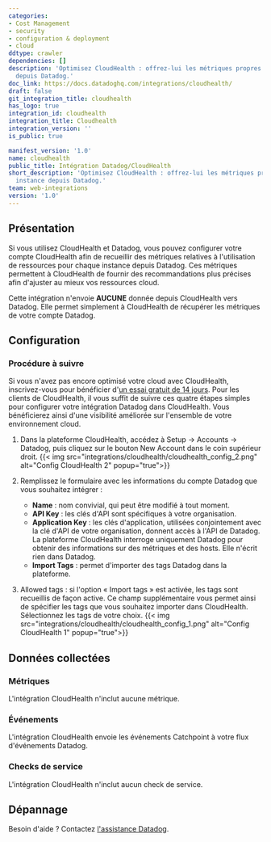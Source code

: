 ```yaml
---
categories:
- Cost Management
- security
- configuration & deployment
- cloud
ddtype: crawler
dependencies: []
description: 'Optimisez CloudHealth : offrez-lui les métriques propres à chaque instance
  depuis Datadog.'
doc_link: https://docs.datadoghq.com/integrations/cloudhealth/
draft: false
git_integration_title: cloudhealth
has_logo: true
integration_id: cloudhealth
integration_title: Cloudhealth
integration_version: ''
is_public: true

manifest_version: '1.0'
name: cloudhealth
public_title: Intégration Datadog/CloudHealth
short_description: 'Optimisez CloudHealth : offrez-lui les métriques propres à chaque
  instance depuis Datadog.'
team: web-integrations
version: '1.0'
---
```


## Présentation

Si vous utilisez CloudHealth et Datadog, vous pouvez configurer votre compte CloudHealth afin de recueillir des métriques relatives à l'utilisation de ressources pour chaque instance depuis Datadog. Ces métriques permettent à CloudHealth de fournir des recommandations plus précises afin d'ajuster au mieux vos ressources cloud.

Cette intégration n'envoie **AUCUNE** donnée depuis CloudHealth vers Datadog. Elle permet simplement à CloudHealth de récupérer les métriques de votre compte Datadog.

## Configuration

### Procédure à suivre

Si vous n'avez pas encore optimisé votre cloud avec CloudHealth, inscrivez-vous pour bénéficier d'[un essai gratuit de 14 jours][1]. Pour les clients de CloudHealth, il vous suffit de suivre ces quatre étapes simples pour configurer votre intégration Datadog dans CloudHealth. Vous bénéficierez ainsi d'une visibilité améliorée sur l'ensemble de votre environnement cloud.

1. Dans la plateforme CloudHealth, accédez à Setup -> Accounts -> Datadog, puis cliquez sur le bouton New Account dans le coin supérieur droit.
   {{< img src="integrations/cloudhealth/cloudhealth_config_2.png" alt="Config CloudHealth 2" popup="true">}}

2. Remplissez le formulaire avec les informations du compte Datadog que vous souhaitez intégrer :

    - **Name** : nom convivial, qui peut être modifié à tout moment.
    - **API Key** : les clés d'API sont spécifiques à votre organisation.
    - **Application Key** : les clés d'application, utilisées conjointement avec la clé d'API de votre organisation, donnent accès à l'API de Datadog. La plateforme CloudHealth interroge uniquement Datadog pour obtenir des informations sur des métriques et des hosts. Elle n'écrit rien dans Datadog.
    - **Import Tags** : permet d'importer des tags Datadog dans la plateforme.

3. Allowed tags : si l'option « Import tags » est activée, les tags sont recueillis de façon active. Ce champ supplémentaire vous permet ainsi de spécifier les tags que vous souhaitez importer dans CloudHealth. Sélectionnez les tags de votre choix.
   {{< img src="integrations/cloudhealth/cloudhealth_config_1.png" alt="Config CloudHealth 1" popup="true">}}

## Données collectées

### Métriques

L'intégration CloudHealth n'inclut aucune métrique.

### Événements

L'intégration CloudHealth envoie les événements Catchpoint à votre flux d'événements Datadog.

### Checks de service

L'intégration CloudHealth n'inclut aucun check de service.

## Dépannage

Besoin d'aide ? Contactez [l'assistance Datadog][2].

[1]: https://www.cloudhealthtech.com
[2]: https://docs.datadoghq.com/fr/help/
